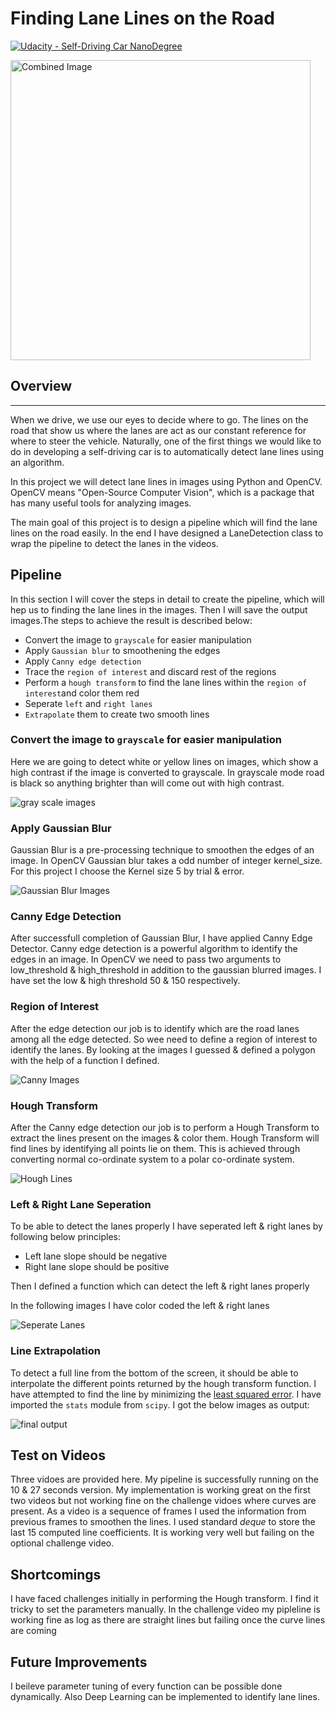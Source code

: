 # **Finding Lane Lines on the Road** 
[![Udacity - Self-Driving Car NanoDegree](https://s3.amazonaws.com/udacity-sdc/github/shield-carnd.svg)](http://www.udacity.com/drive)

<img src="examples/laneLines_thirdPass.jpg" width="480" alt="Combined Image" />

## Overview
---

When we drive, we use our eyes to decide where to go.  The lines on the road that show us where the lanes are act as our constant reference for where to steer the vehicle.  Naturally, one of the first things we would like to do in developing a self-driving car is to automatically detect lane lines using an algorithm.

In this project we will detect lane lines in images using Python and OpenCV.  OpenCV means "Open-Source Computer Vision", which is a package that has many useful tools for analyzing images.  

The main goal of this project is to design a pipeline which will find the lane lines on the road easily. In the end I have designed a LaneDetection class to wrap the pipeline to detect the lanes in the videos.

## Pipeline
In this section I will cover the steps in detail to create the pipeline, which will hep us to finding the lane lines in the images. Then I will save the output images.The steps to achieve the result is described below:



- Convert the image to `grayscale` for easier manipulation
- Apply `Gaussian blur` to smoothening the edges
- Apply `Canny edge detection`
- Trace the `region of interest` and discard rest of the regions
- Perform a `hough transform` to find the lane lines within the `region of interest`and color them red
- Seperate `left` and `right lanes`
- `Extrapolate` them to create two smooth lines

### Convert the image to `grayscale` for easier manipulation


Here we are going to detect white or yellow lines on images, which show a high contrast if the image is converted to grayscale. In grayscale mode road is black so anything brighter than will come out with high contrast.


![gray scale images](/test_images_output/grayscale_image)

### Apply Gaussian Blur
Gaussian Blur is a pre-processing technique to smoothen the edges of an image. In OpenCV Gaussian blur takes a odd number of integer kernel_size. For this project I choose the Kernel size 5 by trial & error.

![Gaussian Blur Images](./test_images_output/gaussian_blur)

### Canny Edge Detection
After successfull completion of Gaussian Blur, I have applied Canny Edge Detector. Canny edge detection is a powerful algorithm to identify the edges in an image. In OpenCV we need to pass two arguments to low_threshold & high_threshold in addition to the gaussian blurred images.
I have set the low & high threshold 50 & 150 respectively.



### Region of Interest
After the edge detection our job is to identify which are the road lanes among all the edge detected. So wee need to define a region of interest to identify the lanes. By looking at the images I guessed & defined a polygon with the help of a function I defined. 


![Canny Images](./test_images_output/canny_images)



### Hough Transform
After the Canny edge detection our job is to perform a Hough Transform to extract the lines present on the images & color them. Hough Transform will find lines by identifying all points lie on them. This is achieved through converting normal co-ordinate system to a polar co-ordinate system.

![Hough Lines](./test_images_output/seperated_lanes)


### Left & Right Lane Seperation
To be able to detect the lanes properly I have seperated left & right lanes by following below principles:

- Left lane slope should be negative
- Right lane slope should be positive

Then I defined a function which can detect the left & right lanes properly

In the following images I have color coded the left & right lanes

![Seperate Lanes](./test_images_output/seperated_lanes)

### Line Extrapolation

To detect a full line from the bottom of the screen, it should be able to interpolate the different points returned by the hough transform function. I have attempted to find the line by minimizing the [least squared error](https://en.wikipedia.org/wiki/Least_squares). I have imported the `stats` module from `scipy`. I got the below images as output:

![final output](./test_images_output/final_output)

## Test on Videos

Three vidoes are provided here. My pipeline is successfully running on the 10 & 27 seconds version. My implementation is working great on the first two videos but not working fine on the challenge vidoes where curves are present. As a video is a sequence of frames I used the information from previous frames to smoothen the lines. I used standard _deque_ to store the last 15 computed line coefficients. It is working very well but failing on the optional challenge video.

## Shortcomings

I have faced challenges initially in performing the Hough transform. I find it tricky to set the parameters manually. In the challenge video my pipleline is working fine as log as there are straight lines but failing once the curve lines are coming

## Future Improvements

I beileve parameter tuning of every function can be possible done dynamically. Also Deep Learning can be implemented to identify lane lines.
